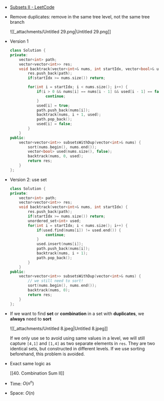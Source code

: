 - [Subsets II - LeetCode](https://leetcode.com/problems/subsets-ii/description/)
- Remove duplicates: remove in the same tree level, not the same tree branch
    
    ![[_attachments/Untitled 29.png|Untitled 29.png]]
    
- Version 1
    
    ```C++
    class Solution {
    private:
        vector<int> path;
        vector<vector<int>> res;
        void backtrack(vector<int>& nums, int startIdx, vector<bool>& used) {
            res.push_back(path);
            if(startIdx >= nums.size()) return;
    
            for(int i = startIdx; i < nums.size(); i++) {
                if(i > 0 && nums[i] == nums[i - 1] && used[i - 1] == false) {
                    continue;
                }
                used[i] = true;
                path.push_back(nums[i]);
                backtrack(nums, i + 1, used);
                path.pop_back();
                used[i] = false;
            }
        }
    public:
        vector<vector<int>> subsetsWithDup(vector<int>& nums) {
            sort(nums.begin(), nums.end());
            vector<bool> used(nums.size(), false);
            backtrack(nums, 0, used);
            return res;
        }
    };
    ```
    
- Version 2: use set
    
    ```C++
    class Solution {
    private:
        vector<int> path;
        vector<vector<int>> res;
        void backtrack(vector<int>& nums, int startIdx) {
            res.push_back(path);
            if(startIdx >= nums.size()) return;
            unordered_set<int> used;
            for(int i = startIdx; i < nums.size(); i++) {
                if(used.find(nums[i]) != used.end()) {
                    continue;
                }
                used.insert(nums[i]);
                path.push_back(nums[i]);
                backtrack(nums, i + 1);
                path.pop_back();
            }
        }
    public:
        vector<vector<int>> subsetsWithDup(vector<int>& nums) {
            // we still need to sort!
            sort(nums.begin(), nums.end());
            backtrack(nums, 0);
            return res;
        }
    };
    ```
    
- If we want to find **set** or **combination** in a set with **duplicates**, we **always** need to **sort**
    
    ![[_attachments/Untitled 8.jpeg|Untitled 8.jpeg]]
    
    If we only use se to avoid using same values in a level, we will still capture `[4,1]` and `[1,4]` as two separate elements in `res`. They are two identical sets, but constructed in different levels. If we use sorting beforehand, this problem is avoided.
    
- Exact same logic as
    
    [[40. Combination Sum II]]
    
- Time: $O(n^n)$﻿
- Space: $O(n)$
